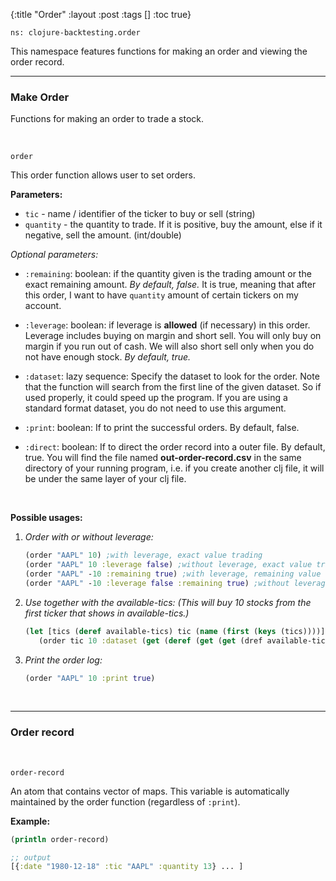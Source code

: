 {:title "Order"
 :layout :post
 :tags  []
 :toc true}

`ns: clojure-backtesting.order`

This namespace features functions for making an order and viewing the order record.

---

### Make Order
Functions for making an order to trade a stock.

<br>

`order`

This order function allows user to set orders. 

**Parameters:**
- `tic` - name / identifier of the ticker to buy or sell (string)
- `quantity` - the quantity to trade. If it is positive, buy the amount, else if it negative, sell the amount. (int/double)

*Optional parameters:* 

- `:remaining`: boolean: if the quantity given is the trading amount or the exact remaining amount. *By default, false.* It is true, meaning that after this order, I want to have `quantity` amount of certain tickers on my account.

- `:leverage`: boolean: if leverage is **allowed** (if necessary) in this order. Leverage includes buying on margin and short sell. You will only buy on margin if you run out of cash. We will also short sell only when you do not have enough stock. *By default, true.*

- `:dataset`: lazy sequence: Specify the dataset to look for the order. Note that the function will search from the first line of the given dataset. So if used properly, it could speed up the program. If you are using a standard format dataset, you do not need to use this argument. 

- `:print`: boolean: If to print the successful orders. By default, false.

- `:direct`: boolean: If to direct the order record into a outer file. By default, true. You will find the file named **out-order-record.csv** in the same directory of your running program, i.e. if you create another clj file, it will be under the same layer of your clj file.

<br>

**Possible usages:**

1. *Order with or without leverage:*

   ```clojure
   (order "AAPL" 10) ;with leverage, exact value trading
   (order "AAPL" 10 :leverage false) ;without leverage, exact value trade
   (order "AAPL" -10 :remaining true) ;with leverage, remaining value
   (order "AAPL" -10 :leverage false :remaining true) ;without leverage, remaining value (This must be a failed trade)
   ```

2. *Use together with the available-tics: (This will buy 10 stocks from the first ticker that shows in available-tics.)*

   ```clojure
   (let [tics (deref available-tics) tic (name (first (keys (tics))))]
      (order tic 10 :dataset (get (deref (get (get (dref available-tics) :AAPL) :pointer)) :reference))) ; The part after the dataset is copied from usages of available-tics
   ```

3. *Print the order log:*

   ```clojure
   (order "AAPL" 10 :print true)
   ```

   ​      
---

### Order record

<br>

`order-record`

An atom that contains vector of maps. This variable is automatically maintained by the order function (regardless of `:print`).


**Example:**
```clojure
(println order-record)

;; output
[{:date "1980-12-18" :tic "AAPL" :quantity 13} ... ]
```


      